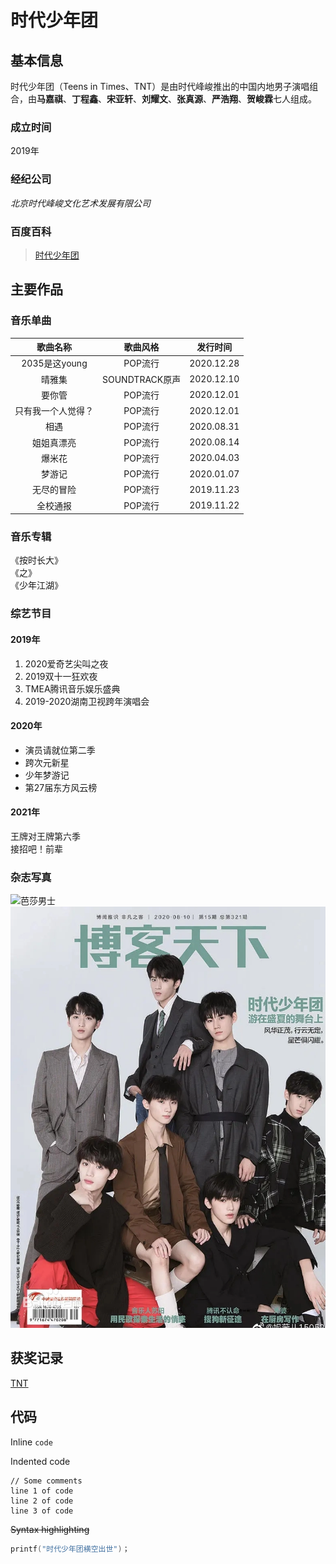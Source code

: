 # 时代少年团
## 基本信息
时代少年团（Teens in Times、TNT）是由时代峰峻推出的中国内地男子演唱组合，由**马嘉祺**、**丁程鑫**、**宋亚轩**、**刘耀文**、**张真源**、**严浩翔**、**贺峻霖**七人组成。
### 成立时间
2019年
### 经纪公司
*北京时代峰峻文化艺术发展有限公司*
### 百度百科
>[时代少年团](https://baike.baidu.com/item/%E6%97%B6%E4%BB%A3%E5%B0%91%E5%B9%B4%E5%9B%A2/23799998?fr=aladdin)
## 主要作品
### 音乐单曲
| 歌曲名称 | 歌曲风格 | 发行时间 |
| :-----:|  :----: | :----: |
| 2035是这young | POP流行 | 2020.12.28 |
| 晴雅集 | SOUNDTRACK原声   | 2020.12.10 |
| 要你管 | POP流行 | 2020.12.01 |
| 只有我一个人觉得？ | POP流行 | 2020.12.01 |
| 相遇 | POP流行 | 2020.08.31 |
| 姐姐真漂亮 | POP流行 | 2020.08.14 |
| 爆米花 | POP流行 | 2020.04.03 |
| 梦游记 | POP流行 | 2020.01.07 |
| 无尽的冒险 | POP流行 | 2019.11.23 |
| 全校通报 | POP流行 | 2019.11.22 |
### 音乐专辑
《按时长大》  
《之》  
《少年江湖》
### 综艺节目
#### 2019年
1. 2020爱奇艺尖叫之夜  
2. 2019双十一狂欢夜  
3. TMEA腾讯音乐娱乐盛典  
4. 2019-2020湖南卫视跨年演唱会
#### 2020年
* 演员请就位第二季   
* 跨次元新星  
* 少年梦游记  
* 第27届东方风云榜
#### 2021年
王牌对王牌第六季  
接招吧！前辈  

### 杂志写真
![芭莎男士](https://bkimg.cdn.bcebos.com/pic/d1160924ab18972bd407300624846c899e510eb39cec?x-bce-process=image/watermark,image_d2F0ZXIvYmFpa2UxMTY=,g_7,xp_5,yp_5/format,f_auto)
![博客天下](./photo.jpg "handsome")
## 获奖记录

[TNT](./TNT.md)



## 代码

Inline `code`

Indented code

    // Some comments
    line 1 of code
    line 2 of code
    line 3 of code


~~Syntax highlighting~~

``` c
printf("时代少年团横空出世")；
```
